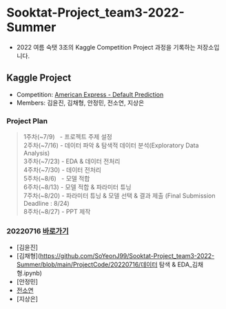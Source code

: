 # Sooktat-Project_team3-2022-Summer
- 2022 여름 숙탯 3조의 Kaggle Competition Project 과정을 기록하는 저장소입니다.


## Kaggle Project
- Competition: [American Express - Default Prediction](https://www.kaggle.com/competitions/amex-default-prediction/data)
- Members: 김윤진, 김채형, 안정민, 전소연, 지상은

### Project Plan
> 1주차(~7/9)&nbsp;&nbsp;&nbsp;- 프로젝트 주제 설정  
> 2주차(~7/16) - 데이터 파악 & 탐색적 데이터 분석(Exploratory Data Analysis)  
> 3주차(~7/23) - EDA & 데이터 전처리  
> 4주차(~7/30) - 데이터 전처리  
> 5주차(~8/6)&nbsp;&nbsp;&nbsp;- 모델 적합  
> 6주차(~8/13) - 모델 적합 & 파라미터 튜닝  
> 7주차(~8/20) - 파라미터 튜닝 & 모델 선택 & 결과 제출 (Final Submission Deadline : 8/24)  
> 8주차(~8/27) - PPT 제작

### 20220716  [바로가기](https://github.com/SoYeonJ99/Sooktat-Project_team3-2022-Summer/tree/main/ProjectCode/20220716)
- [김윤진]
- [김채형](https://github.com/SoYeonJ99/Sooktat-Project_team3-2022-Summer/blob/main/ProjectCode/20220716/데이터 탐색 & EDA_김채형.ipynb)
- [안정민]
- [전소연](https://github.com/SoYeonJ99/Sooktat-Project_team3-2022-Summer/blob/main/ProjectCode/20220716/EDA1_JSY.ipynb)
- [지상은]
